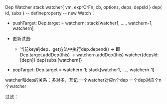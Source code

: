 Dep Watcher stack
watcher{
  vm,
  exprOrFn,
  cb,
  options,
  deps,
  depsId
}
dep{
  id,
  subs
}
-- defineproperty
-- new Watch： 
  + pushTarget:  Dep.target = watchern;  stack[watcher1, ...., watchern-1, watchern]
  + 更新试图:  
      - 当前key的dep，get方法中执行dep.depend() 
        -> 即Dep.target.addDep(this) 
        -> watchern.addDep(this) 
        watcher{depsId: [depn]}
        dep{subs:[watchern]}

  + popTarget:  Dep.target = watchern-1;  stack[watcher1, ...., watchern-1]

watcher和dep的关系：多对多，互记
一个watcher对应n个dep
一个dep对应个n个watcher

过滤：